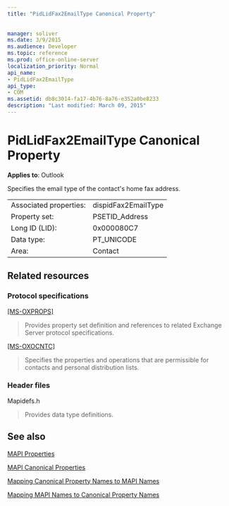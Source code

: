 ```yaml
---
title: "PidLidFax2EmailType Canonical Property"
 
 
manager: soliver
ms.date: 3/9/2015
ms.audience: Developer
ms.topic: reference
ms.prod: office-online-server
localization_priority: Normal
api_name:
- PidLidFax2EmailType
api_type:
- COM
ms.assetid: db8c3014-fa17-4b76-8a76-e352a0be8233
description: "Last modified: March 09, 2015"
---
```


# PidLidFax2EmailType Canonical Property

  
  
**Applies to**: Outlook 
  
Specifies the email type of the contact's home fax address.
  
|||
|:-----|:-----|
|Associated properties:  <br/> |dispidFax2EmailType  <br/> |
|Property set:  <br/> |PSETID_Address  <br/> |
|Long ID (LID):  <br/> |0x000080C7  <br/> |
|Data type:  <br/> |PT_UNICODE  <br/> |
|Area:  <br/> |Contact  <br/> |
   
## Related resources

### Protocol specifications

[[MS-OXPROPS]](http://msdn.microsoft.com/library/f6ab1613-aefe-447d-a49c-18217230b148%28Office.15%29.aspx)
  
> Provides property set definition and references to related Exchange Server protocol specifications.
    
[[MS-OXOCNTC]](http://msdn.microsoft.com/library/9b636532-9150-4836-9635-9c9b756c9ccf%28Office.15%29.aspx)
  
> Specifies the properties and operations that are permissible for contacts and personal distribution lists.
    
### Header files

Mapidefs.h
  
> Provides data type definitions.
    
## See also



[MAPI Properties](mapi-properties.md)
  
[MAPI Canonical Properties](mapi-canonical-properties.md)
  
[Mapping Canonical Property Names to MAPI Names](mapping-canonical-property-names-to-mapi-names.md)
  
[Mapping MAPI Names to Canonical Property Names](mapping-mapi-names-to-canonical-property-names.md)

